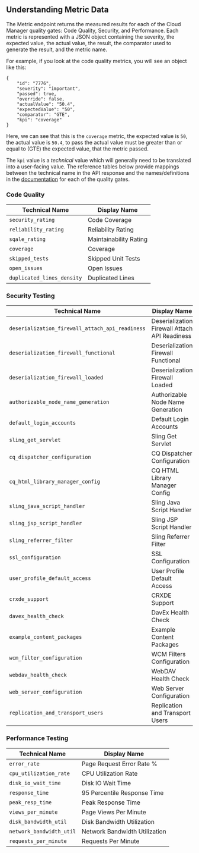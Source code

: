 ## Understanding Metric Data

The Metric endpoint returns the measured results for each of the Cloud Manager quality gates: Code Quality, Security, and Performance. Each metric is represented with a JSON object containing the severity, the expected value, the actual value, the result, the comparator used to generate the result, and the metric name.

For example, if you look at the code quality metrics, you will see an object like this:

```
{
    "id": "7776",
    "severity": "important",
    "passed": true,
    "override": false,
    "actualValue": "50.4",
    "expectedValue": "50",
    "comparator": "GTE",
    "kpi": "coverage"
}
```

Here, we can see that this is the `coverage` metric, the expected value is `50`, the actual value is `50.4`, to pass the actual value must be greater than or equal to (GTE) the expected value, that the metric passed.

The `kpi` value is a _technical_ value which will generally need to be translated into a user-facing value. The reference tables below provide mappings between the technical name in the API response and the names/definitions in the [documentation](https://www.adobe.com/go/aem_cloud_mgr_testresults_en) for each of the quality gates.

### Code Quality

| Technical Name             | Display Name           |
|----------------------------|------------------------|
| `security_rating`          | Code Coverage          |
| `reliability_rating`       | Reliability Rating     |
| `sqale_rating`             | Maintainability Rating |
| `coverage`                 | Coverage               |
| `skipped_tests`            | Skipped Unit Tests     |
| `open_issues`              | Open Issues            |
| `duplicated_lines_density` | Duplicated Lines       |

### Security Testing

| Technical Name                                  | Display Name                                  |
|-------------------------------------------------|-----------------------------------------------|
| `deserialization_firewall_attach_api_readiness` | Deserialization Firewall Attach API Readiness |
| `deserialization_firewall_functional`           | Deserialization Firewall Functional           |
| `deserialization_firewall_loaded`               | Deserialization Firewall Loaded               |
| `authorizable_node_name_generation`             | Authorizable Node Name Generation             |
| `default_login_accounts`                        | Default Login Accounts                        |
| `sling_get_servlet`                             | Sling Get Servlet                             |
| `cq_dispatcher_configuration`                   | CQ Dispatcher Configuration                   |
| `cq_html_library_manager_config`                | CQ HTML Library Manager Config                |
| `sling_java_script_handler`                     | Sling Java Script Handler                     |
| `sling_jsp_script_handler`                      | Sling JSP Script Handler                      |
| `sling_referrer_filter`                         | Sling Referrer Filter                         |
| `ssl_configuration`                             | SSL Configuration                             |
| `user_profile_default_access`                   | User Profile Default Access                   |
| `crxde_support`                                 | CRXDE Support                                 |
| `davex_health_check`                            | DavEx Health Check                            |
| `example_content_packages`                      | Example Content Packages                      |
| `wcm_filter_configuration`                      | WCM Filters Configuration                     |
| `webdav_health_check`                           | WebDAV Health Check                           |
| `web_server_configuration`                      | Web Server Configuration                      |
| `replication_and_transport_users`               | Replication and Transport Users               |

### Performance Testing

| Technical Name             | Display Name                                  |
|----------------------------|-----------------------------------------------|
| `error_rate`               | Page Request Error Rate %                     |
| `cpu_utilization_rate`     | CPU Utilization Rate                          |
| `disk_io_wait_time`        | Disk IO Wait Time                             |
| `response_time`            | 95 Percentile Response Time                   |
| `peak_resp_time`           | Peak Response Time                            |
| `views_per_minute`         | Page Views Per Minute                         |
| `disk_bandwidth_util`      | Disk Bandwidth Utilization                    |
| `network_bandwidth_util`   | Network Bandwidth Utilization                 |
| `requests_per_minute`      | Requests Per Minute                           |
